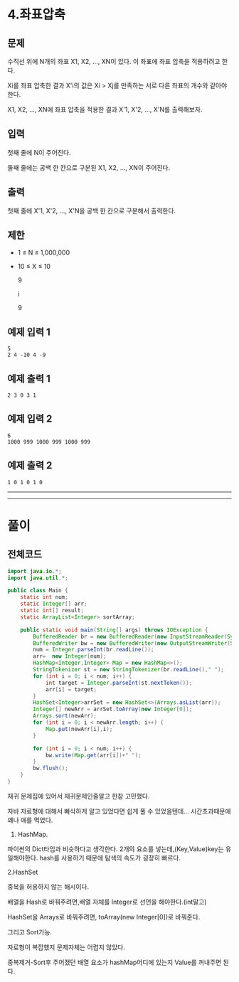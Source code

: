 # 4.좌표압축

## 문제

수직선 위에 N개의 좌표 X1, X2, ..., XN이 있다. 이 좌표에 좌표 압축을 적용하려고 한다.

Xi를 좌표 압축한 결과 X'i의 값은 Xi > Xj를 만족하는 서로 다른 좌표의 개수와 같아야 한다.

X1, X2, ..., XN에 좌표 압축을 적용한 결과 X'1, X'2, ..., X'N를 출력해보자.

## 입력

첫째 줄에 N이 주어진다.

둘째 줄에는 공백 한 칸으로 구분된 X1, X2, ..., XN이 주어진다.

## 출력

첫째 줄에 X'1, X'2, ..., X'N을 공백 한 칸으로 구분해서 출력한다.

## 제한

- 1 ≤ N ≤ 1,000,000
- 10 ≤ X ≤ 10
    
    9
    
    i
    
    9
    

## 예제 입력 1

```
5
2 4 -10 4 -9

```

## 예제 출력 1

```
2 3 0 3 1

```

## 예제 입력 2

```
6
1000 999 1000 999 1000 999

```

## 예제 출력 2

```
1 0 1 0 1 0
```

---

---

# 풀이

## 전체코드

```java
import java.io.*;
import java.util.*;

public class Main {
    static int num;
    static Integer[] arr;
    static int[] result;
    static ArrayList<Integer> sortArray;

    public static void main(String[] args) throws IOException {
        BufferedReader br = new BufferedReader(new InputStreamReader(System.in));
        BufferedWriter bw = new BufferedWriter(new OutputStreamWriter(System.out));
        num = Integer.parseInt(br.readLine());
        arr=  new Integer[num];
        HashMap<Integer,Integer> Map = new HashMap<>();
        StringTokenizer st = new StringTokenizer(br.readLine()," ");
        for (int i = 0; i < num; i++) {
            int target = Integer.parseInt(st.nextToken());
            arr[i] = target;
        }
        HashSet<Integer>arrSet = new HashSet<>(Arrays.asList(arr));
        Integer[] newArr = arrSet.toArray(new Integer[0]);
        Arrays.sort(newArr);
        for (int i = 0; i < newArr.length; i++) {
            Map.put(newArr[i],i);
        }

        for (int i = 0; i < num; i++) {
            bw.write(Map.get(arr[i])+" ");
        }
        bw.flush();
    }
}
```

재귀 문제집에 있어서 재귀문제인줄알고 한참 고민했다.

자바 자료형에 대해서 빠삭하게 알고 있었다면 쉽게 풀 수 있었을텐데… 시간초과때문에 꽤나 애를 먹었다.

1. HashMap.

파이썬의 Dict타입과 비슷하다고 생각한다. 2개의 요소를 넣는데,(Key,Value)key는 유일해야한다. hash를 사용하기 때문에 탐색의 속도가 굉장히 빠르다.

2.HashSet

중복을 허용하지 않는 해시이다.

배열을 Hash로 바꿔주려면,배열 자체를 Integer로 선언을 해야한다.(int말고)

HashSet을 Arrays로 바꿔주려면, toArray(new Integer[0])로 바꿔준다.

그리고 Sort가능.

자료형이 복잡했지 문제자체는 어렵지 않았다.

중복제거-Sort후 주어졌던 배열 요소가 hashMap어디에 있는지 Value를 꺼내주면 된다.